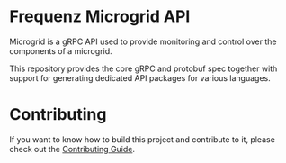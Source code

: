 Frequenz Microgrid API
======================

Microgrid is a gRPC API used to provide monitoring and control over the
components of a microgrid.

This repository provides the core gRPC and protobuf spec together with
support for generating dedicated API packages for various languages.


Contributing
============

If you want to know how to build this project and contribute to it, please
check out the [Contributing
Guide](https://github.com/frequenz-floss/frequenz-api-microgrid/blob/v0.x.x/CONTRIBUTING.md).

